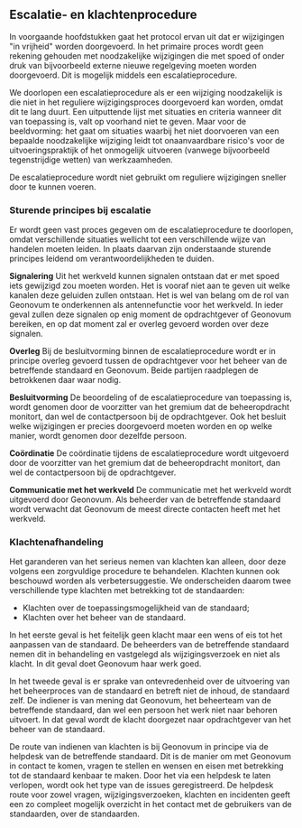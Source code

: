 ## Escalatie- en klachtenprocedure

In voorgaande hoofdstukken gaat het protocol ervan uit dat er wijzigingen "in vrijheid" worden doorgevoerd. In het primaire proces wordt geen rekening gehouden met noodzakelijke wijzigingen die met spoed of onder druk van bijvoorbeeld externe nieuwe regelgeving moeten worden doorgevoerd. Dit is mogelijk middels een escalatieprocedure.  

We doorlopen een escalatieprocedure als er een wijziging noodzakelijk is die niet in het reguliere wijzigingsproces doorgevoerd kan worden, omdat dit te lang duurt. Een uitputtende lijst met situaties en criteria wanneer dit van toepassing is, valt op voorhand niet te geven. Maar voor de beeldvorming: het gaat om situaties waarbij het niet doorvoeren van een bepaalde noodzakelijke wijziging leidt tot onaanvaardbare risico's voor de uitvoeringspraktijk of het onmogelijk uitvoeren (vanwege bijvoorbeeld tegenstrijdige wetten) van werkzaamheden.

De escalatieprocedure wordt niet gebruikt om reguliere wijzigingen sneller door te kunnen voeren.

### Sturende principes bij escalatie

Er wordt geen vast proces gegeven om de escalatieprocedure te doorlopen, omdat verschillende situaties wellicht tot een verschillende wijze van handelen moeten leiden. In plaats daarvan zijn onderstaande sturende principes leidend om verantwoordelijkheden te duiden.

<b>Signalering</b>
Uit het werkveld kunnen signalen ontstaan dat er met spoed iets gewijzigd zou moeten worden. Het is vooraf niet aan te geven uit welke kanalen deze geluiden zullen ontstaan. Het is wel van belang om de rol van Geonovum te onderkennen als antennefunctie voor het werkveld. In ieder geval zullen deze signalen op enig moment de opdrachtgever of Geonovum bereiken, en op dat moment zal er overleg gevoerd worden over deze signalen. 

<b>Overleg</b>
Bij de besluitvorming binnen de escalatieprocedure wordt er in principe overleg gevoerd tussen de opdrachtgever voor het beheer van de betreffende standaard en Geonovum. Beide partijen raadplegen de betrokkenen daar waar nodig.

<b>Besluitvorming</b>
De beoordeling of de escalatieprocedure van toepassing is, wordt genomen door de voorzitter van het gremium dat de beheeropdracht monitort, dan wel de contactpersoon bij de opdrachtgever. Ook het besluit welke wijzigingen er precies doorgevoerd moeten worden en op welke manier, wordt genomen door dezelfde persoon.

<b>Coördinatie</b>
De coördinatie tijdens de escalatieprocedure wordt uitgevoerd door de voorzitter van het gremium dat de beheeropdracht monitort, dan wel de contactpersoon bij de opdrachtgever. 

<b>Communicatie met het werkveld</b>
De communicatie met het werkveld wordt uitgevoerd door Geonovum. Als beheerder van de betreffende standaard wordt verwacht dat Geonovum de meest directe contacten heeft met het werkveld.

### Klachtenafhandeling

Het garanderen van het serieus nemen van klachten kan alleen, door deze volgens een zorgvuldige procedure te behandelen. Klachten kunnen ook beschouwd worden als verbetersuggestie. We onderscheiden daarom twee verschillende type klachten met betrekking tot de standaarden:

<ul><li>Klachten over de toepassingsmogelijkheid van de standaard;</li>
<li>Klachten over het beheer van de standaard.</li>
</ul>

In het eerste geval is het feitelijk geen klacht maar een wens of eis tot het aanpassen van de standaard. De beheerders van de betreffende standaard nemen dit in behandeling en vastgelegd als wijzigingsverzoek en niet als klacht. In dit geval doet Geonovum haar werk goed. 

In het tweede geval is er sprake van ontevredenheid over de uitvoering van het beheerproces van de standaard en betreft niet de inhoud, de standaard zelf. De indiener is van mening dat Geonovum, het beheerteam van de betreffende standaard, dan wel een persoon het werk niet naar behoren uitvoert. In dat geval wordt de klacht doorgezet naar opdrachtgever van het beheer van de standaard. 

De route van indienen van klachten is bij Geonovum in principe via de helpdesk van de betreffende standaard. Dit is de manier om met Geonovum in contact te komen, vragen te stellen en wensen en eisen met betrekking tot de standaard kenbaar te maken. Door het via een helpdesk te laten verlopen, wordt ook het type van de issues geregistreerd. De helpdesk route voor zowel vragen, wijzigingsverzoeken, klachten en incidenten geeft een zo compleet mogelijk overzicht in het contact met de gebruikers van de standaarden, over de standaarden.

